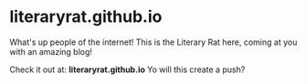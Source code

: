 # literaryrat.github.io

What's up people of the internet! This is the Literary Rat here, coming at you with an amazing blog! 

Check it out at: **literaryrat.github.io**
Yo will this create a push?
